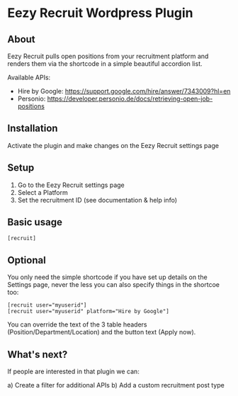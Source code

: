 # Eezy Recruit Wordpress Plugin

## About
Eezy Recruit pulls open positions from your recruitment platform and renders them via the shortcode in a simple beautiful accordion list.

Available APIs:

- Hire by Google: https://support.google.com/hire/answer/7343009?hl=en
- Personio: https://developer.personio.de/docs/retrieving-open-job-positions

## Installation
Activate the plugin and make changes on the Eezy Recruit settings page

## Setup
1. Go to the Eezy Recruit settings page
2. Select a Platform
3. Set the recruitment ID (see documentation & help info)

## Basic usage
```
[recruit]
```
## Optional
You only need the simple shortcode if you have set up details on the Settings page, never the less you can also specify things in the shortcoe too:
```
[recruit user="myuserid"]
[recruit user="myuserid" platform="Hire by Google"]
```
You can override the text of the 3 table headers (Position/Department/Location) and the button text (Apply now).

## What's next?
If people are interested in that plugin we can:

a) Create a filter for additional APIs
b) Add a custom recruitment post type
